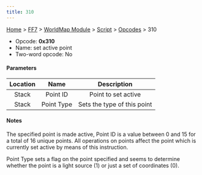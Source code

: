 ```yaml
---
title: 310
---
```


[Home](../../../../Main%20Page.md) > [FF7](../../../../FF7.md) > [WorldMap Module](../../../WorldMap%20Module.md) > [Script](../../Script.md) > [Opcodes](../Opcodes.md) > 310

-   Opcode: **0x310**
-   Name: set active point
-   Two-word opcode: No

#### Parameters

| Location |    Name    |         Description         |
|:--------:|:----------:|:---------------------------:|
|  Stack   |  Point ID  |     Point to set active     |
|  Stack   | Point Type | Sets the type of this point |

#### Notes

The specified point is made active, Point ID is a value between 0 and 15
for a total of 16 unique points. All operations on points affect the
point which is currently set active by means of this instruction.

Point Type sets a flag on the point specified and seems to determine
whether the point is a light source (1) or just a set of coordinates
(0).

